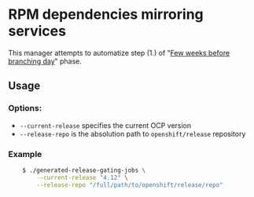 # RPM dependencies mirroring services
This manager attempts to automatize step (1.) of "[Few weeks before branching day](https://docs.google.com/document/d/1Z6ejnDCOCvNv9PWkyNPzVbjuLbDMAAT5GEeDpzb0SMs/edit#heading=h.r9xn02r1cyfn)" phase.

## Usage
### Options:
- `--current-release` specifies the current OCP version
- `--release-repo` is the absolution path to `openshift/release` repository

### Example
```sh
    $ ./generated-release-gating-jobs \
        --current-release "4.12" \
        --release-repo "/full/path/to/openshift/release/repo"
```